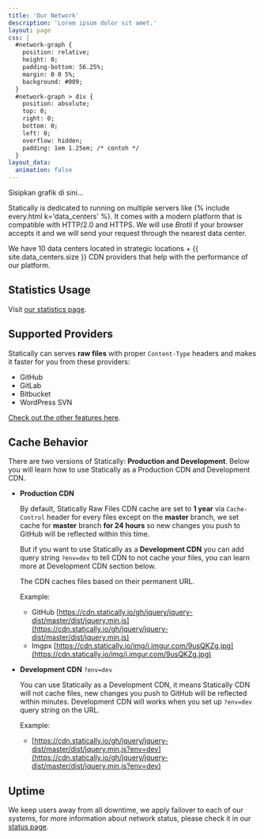 ```yaml
---
title: 'Our Network'
description: 'Lorem ipsum dolor sit amet.'
layout: page
css: |
  #network-graph {
    position: relative;
    height: 0;
    padding-bottom: 56.25%;
    margin: 0 0 5%;
    background: #009;
  }
  #network-graph > div {
    position: absolute;
    top: 0;
    right: 0;
    bottom: 0;
    left: 0;
    overflow: hidden;
    padding: 1em 1.25em; /* contoh */
  }
layout_data:
  animation: false
---
```


<div id="network-graph">
  <div>Sisipkan grafik di sini&hellip;</div>
</div>

Statically is dedicated to running on multiple servers like {% include every.html k='data_centers' %}. It comes with a modern platform that is compatible with HTTP/2.0 and HTTPS. We will use _Brotli_ if your browser accepts it and we will send your request through the nearest data center.

We have 10 data centers located in strategic locations + {{ site.data_centers.size }} CDN providers that help with the performance of our platform.

Statistics Usage
----------------

Visit [our statistics page](https://statically.io/stats).

Supported Providers
-------------------

Statically can serves **raw files** with proper `Content-Type` headers and makes it faster for you from these providers:

 - GitHub
 - GitLab
 - Bitbucket
 - WordPress SVN

[Check out the other features here](https://statically.io/about).

## Cache Behavior

There are two versions of Statically: **Production and Development**. Below you will learn how to use Statically as a Production CDN and Development CDN.

*   **Production CDN**

    By default, Statically Raw Files CDN cache are set to **1 year** via `Cache-Control` header for every files except on the **master** branch, we set cache for **master** branch **for 24 hours** so new changes you push to GitHub will be reflected within this time.

    But if you want to use Statically as a **Development CDN** you can add query string `?env=dev` to tell CDN to not cache your files, you can learn more at Development CDN section below.

    The CDN caches files based on their permanent URL.

    Example:

    * GitHub [https://cdn.statically.io/gh/jquery/jquery-dist/master/dist/jquery.min.js](https://cdn.statically.io/gh/jquery/jquery-dist/master/dist/jquery.min.js)
    * Imgpx [https://cdn.statically.io/img/i.imgur.com/9usQKZg.jpg](https://cdn.statically.io/img/i.imgur.com/9usQKZg.jpg)

*   **Development CDN** `?env=dev`

    You can use Statically as a Development CDN, it means Statically CDN will not cache files, new changes you push to GitHub will be reflected within minutes. Development CDN will works when you set up `?env=dev` query string on the URL.

    Example:

    * [https://cdn.statically.io/gh/jquery/jquery-dist/master/dist/jquery.min.js?env=dev](https://cdn.statically.io/gh/jquery/jquery-dist/master/dist/jquery.min.js?env=dev)

## Uptime

We keep users away from all downtime, we apply failover to each of our systems, for more information about network status, please check it in our [status page](https://status.marsble.com).